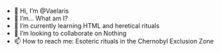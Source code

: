 - 👋 Hi, I’m @Vaelaris
- 👀 I’m... What am I?
- 🌱 I’m currently learning HTML and heretical rituals
- 💞️ I’m looking to collaborate on Nothing
- 📫 How to reach me: Esoteric rituals in the Chernobyl Exclusion Zone
